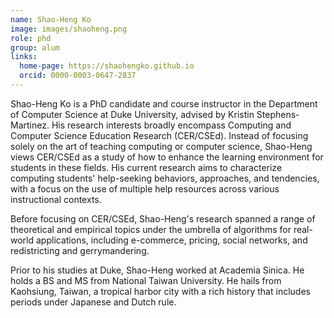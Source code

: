 ```yaml
---
name: Shao-Heng Ko
image: images/shaoheng.png
role: phd
group: alum
links:
  home-page: https://shaohengko.github.io
  orcid: 0000-0003-0647-2837
---
```


Shao-Heng Ko is a PhD candidate and course instructor in the Department of Computer Science at Duke University, advised by Kristin Stephens-Martinez. His research interests broadly encompass Computing and Computer Science Education Research (CER/CSEd). Instead of focusing solely on the art of teaching computing or computer science, Shao-Heng views CER/CSEd as a study of how to enhance the learning environment for students in these fields. His current research aims to characterize computing students' help-seeking behaviors, approaches, and tendencies, with a focus on the use of multiple help resources across various instructional contexts.

Before focusing on CER/CSEd, Shao-Heng's research spanned a range of theoretical and empirical topics under the umbrella of algorithms for real-world applications, including e-commerce, pricing, social networks, and redistricting and gerrymandering. 

Prior to his studies at Duke, Shao-Heng worked at Academia Sinica. He holds a BS and MS from National Taiwan University. He hails from Kaohsiung, Taiwan, a tropical harbor city with a rich history that includes periods under Japanese and Dutch rule.

